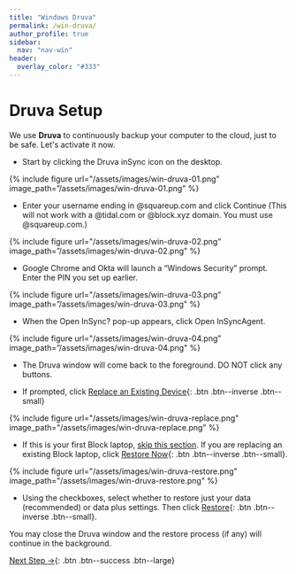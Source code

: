 ```yaml
---
title: "Windows Druva"
permalink: /win-druva/
author_profile: true
sidebar:
  nav: "nav-win"
header:
  overlay_color: "#333"
---
```

# Druva Setup

We use __Druva__ to continuously backup your computer to the cloud, just to be safe. Let's activate it now.

* Start by clicking the Druva inSync icon on the desktop.

{% include figure url="/assets/images/win-druva-01.png” image_path=”/assets/images/win-druva-01.png" %}

* Enter your username ending in @squareup.com and click Continue (This will not work with a @tidal.com or @block.xyz domain. You must use @squareup.com.)

{% include figure url="/assets/images/win-druva-02.png” image_path=”/assets/images/win-druva-02.png" %}

* Google Chrome and Okta will launch a “Windows Security” prompt. Enter the PIN you set up earlier.

{% include figure url="/assets/images/win-druva-03.png” image_path=”/assets/images/win-druva-03.png" %}

* When the Open InSync? pop-up appears, click Open InSyncAgent.
  
{% include figure url="/assets/images/win-druva-04.png” image_path=”/assets/images/win-druva-04.png" %}

* The Druva window will come back to the foreground. DO NOT click any buttons.

* If prompted, click [Replace an Existing Device](#replace){: .btn .btn--inverse .btn--small} 

{% include figure url="/assets/images/win-druva-replace.png" image_path="/assets/images/win-druva-replace.png" %}

* If this is your first Block laptop, [skip this section](#done). If you are replacing an existing Block laptop, click [Restore Now](#restore){: .btn .btn--inverse .btn--small}.

<a name="restore"></a>
{% include figure url="/assets/images/win-druva-restore.png" image_path="/assets/images/win-druva-restore.png" %}

* Using the checkboxes, select whether to restore just your data (recommended) or data plus settings. Then click [Restore](#done){: .btn .btn--inverse .btn--small}.

<a name="done"></a>
You may close the Druva window and the restore process (if any) will continue in the background. 

[Next Step &rarr;](/win-vpn/){: .btn .btn--success .btn--large}
